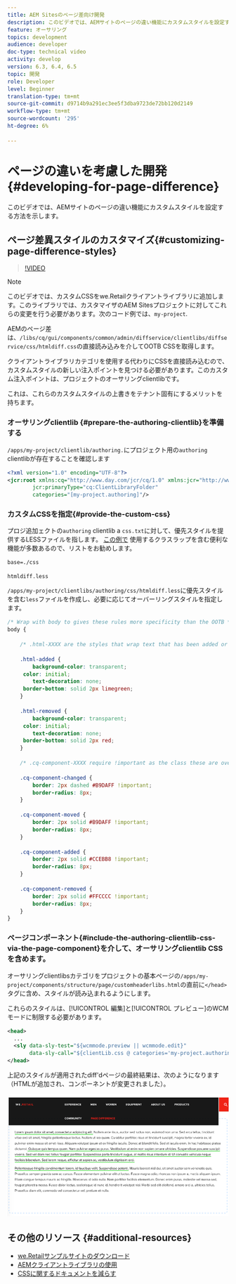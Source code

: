 ```yaml
---
title: AEM Sitesのページ差向け開発
description: このビデオでは、AEMサイトのページの違い機能にカスタムスタイルを設定する方法を示します。
feature: オーサリング
topics: development
audience: developer
doc-type: technical video
activity: develop
version: 6.3, 6.4, 6.5
topic: 開発
role: Developer
level: Beginner
translation-type: tm+mt
source-git-commit: d9714b9a291ec3ee5f3dba9723de72bb120d2149
workflow-type: tm+mt
source-wordcount: '295'
ht-degree: 6%

---
```



# ページの違いを考慮した開発{#developing-for-page-difference}

このビデオでは、AEMサイトのページの違い機能にカスタムスタイルを設定する方法を示します。

## ページ差異スタイルのカスタマイズ{#customizing-page-difference-styles}

>[!VIDEO](https://video.tv.adobe.com/v/18871/?quality=9&learn=on)

>[!NOTE]
>
>このビデオでは、カスタムCSSをwe.Retailクライアントライブラリに追加します。このライブラリでは、カスタマイザのAEM Sitesプロジェクトに対してこれらの変更を行う必要があります。次のコード例では、`my-project`.

AEMのページ差は、`/libs/cq/gui/components/common/admin/diffservice/clientlibs/diffservice/css/htmldiff.css`の直接読み込みを介してOOTB CSSを取得します。

クライアントライブラリカテゴリを使用する代わりにCSSを直接読み込むので、カスタムスタイルの新しい注入ポイントを見つける必要があります。このカスタム注入ポイントは、プロジェクトのオーサリングclientlibです。

これは、これらのカスタムスタイルの上書きをテナント固有にするメリットを持ちます。

### オーサリングclientlib {#prepare-the-authoring-clientlib}を準備する

`/apps/my-project/clientlib/authoring.`にプロジェクト用の`authoring` clientlibが存在することを確認します

```xml
<?xml version="1.0" encoding="UTF-8"?>
<jcr:root xmlns:cq="http://www.day.com/jcr/cq/1.0" xmlns:jcr="http://www.jcp.org/jcr/1.0"
        jcr:primaryType="cq:ClientLibraryFolder"
        categories="[my-project.authoring]"/>
```

### カスタムCSSを指定{#provide-the-custom-css}

プロジ追加ェクトの`authoring` clientlib a `css.txt`に対して、優先スタイルを提供するLESSファイルを指します。 [この例で](https://lesscss.org/) 使用するクラスラップを含む便利な機能が多数あるので、リストをお勧めします。

```shell
base=./css

htmldiff.less
```

`/apps/my-project/clientlibs/authoring/css/htmldiff.less`に優先スタイルを含む`less`ファイルを作成し、必要に応じてオーバーリングスタイルを指定します。

```css
/* Wrap with body to gives these rules more specificity than the OOTB */
body {

    /* .html-XXXX are the styles that wrap text that has been added or removed */

    .html-added {
        background-color: transparent;
     color: initial;
        text-decoration: none;
     border-bottom: solid 2px limegreen;
    }

    .html-removed {
        background-color: transparent;
     color: initial;
        text-decoration: none;
     border-bottom: solid 2px red;
    }

    /* .cq-component-XXXX require !important as the class these are overriding uses it. */

    .cq-component-changed {
        border: 2px dashed #B9DAFF !important;
        border-radius: 8px;
    }
    
    .cq-component-moved {
        border: 2px solid #B9DAFF !important;
        border-radius: 8px;
    }

    .cq-component-added {
        border: 2px solid #CCEBB8 !important;
        border-radius: 8px;
    }

    .cq-component-removed {
        border: 2px solid #FFCCCC !important;
        border-radius: 8px;
    }
}
```

### ページコンポーネント{#include-the-authoring-clientlib-css-via-the-page-component}を介して、オーサリングclientlib CSSを含めます。

オーサリングclientlibsカテゴリをプロジェクトの基本ページの`/apps/my-project/components/structure/page/customheaderlibs.html`の直前に`</head>`タグに含め、スタイルが読み込まれるようにします。

これらのスタイルは、[!UICONTROL 編集]と[!UICONTROL プレビュー]のWCMモードに制限する必要があります。

```xml
<head>
  ...
  <sly data-sly-test="${wcmmode.preview || wcmmode.edit}" 
       data-sly-call="${clientLib.css @ categories='my-project.authoring'}"/>
</head>
```

上記のスタイルが適用されたdiff&#39;dページの最終結果は、次のようになります（HTMLが追加され、コンポーネントが変更されました）。

![ページの差異](assets/page-diff.png)

## その他のリソース {#additional-resources}

* [we.Retailサンプルサイトのダウンロード](https://github.com/Adobe-Marketing-Cloud/aem-sample-we-retail/releases)
* [AEMクライアントライブラリの使用](https://helpx.adobe.com/jp/experience-manager/6-5/sites/developing/using/clientlibs.html)
* [CSSに関するドキュメントを減らす](https://lesscss.org/)
